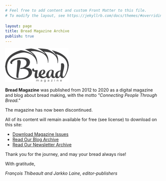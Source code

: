 ```yaml
---
# Feel free to add content and custom Front Matter to this file.
# To modify the layout, see https://jekyllrb.com/docs/themes/#overriding-theme-defaults

layout: page
title: Bread Magazine Archive
publish: true
---
```


![Bread Magazine Logo](/assets/bread-logo2-2x.png)

**Bread Magazine** was published from 2012 to 2020 as a digital magazine and blog about bread making,
with the motto _"Connecting People Through Bread."_

The magazine has now been discontinued.

All of its content will remain available for free (see license) to download on this site:

-   [Download Magazine Issues](issues)
-   [Read Our Blog Archive](articles)
-   [Read Our Newsletter Archive](newsletter-archive)

Thank you for the journey, and may your bread always rise!

With gratitude,

_François Thibeault and Jarkko Laine, editor-publishers_

